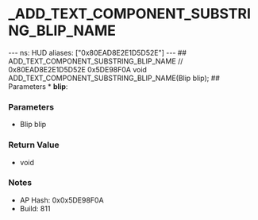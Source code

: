 # _ADD_TEXT_COMPONENT_SUBSTRING_BLIP_NAME

--- ns: HUD aliases: ["0x80EAD8E2E1D5D52E"] --- ## ADD_TEXT_COMPONENT_SUBSTRING_BLIP_NAME  // 0x80EAD8E2E1D5D52E 0x5DE98F0A void ADD_TEXT_COMPONENT_SUBSTRING_BLIP_NAME(Blip blip);   ## Parameters * **blip**:

### Parameters
* Blip blip

### Return Value
* void

### Notes
* AP Hash: 0x0x5DE98F0A
* Build: 811

